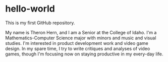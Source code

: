 # hello-world
This is my first GitHub repository.

My name is Theron Hern, and I am a Senior at the College of Idaho.
I'm a Mathematics-Computer Science major with minors and music and visual studies.
I'm interested in product development work and video game design. In my spare time,
I try to write critiques and analyses of video games, though I'm focusing now on staying
productive in my every-day life.
